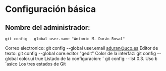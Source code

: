 # Configuración básica

## Nombre del administrador:

`git config --global user.name "Antonio M. Durán Rosal"`

Correo electronico: 
git config --global user.email aduran@uco.es
Editor de texto:
git config --global core.editor "gedit"
Color de la interfaz:
git config --global color.ui true
Listado de la configuracion: ´
git config --list
0.3. Uso b´asico
Los tres estados de Git